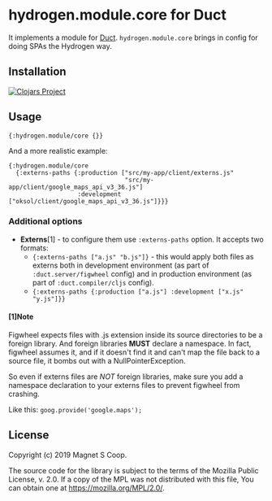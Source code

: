# hydrogen.module.core for Duct

It implements a module for [Duct](https://github.com/duct-framework/duct).
`hydrogen.module.core` brings in config for doing SPAs the Hydrogen way.

## Installation

[![Clojars Project](https://img.shields.io/clojars/v/hydrogen/module.core.svg)](https://clojars.org/hydrogen/module.core)

## Usage

```edn
{:hydrogen.module/core {}}
```

And a more realistic example:
```edn
{:hydrogen.module/core
  {:externs-paths {:production ["src/my-app/client/externs.js"
                                "src/my-app/client/google_maps_api_v3_36.js"]
                   :development ["oksol/client/google_maps_api_v3_36.js"]}}}
```

### Additional options

- **Externs**\[1\] - to configure them use `:externs-paths` option. It accepts two formats:
    - `{:externs-paths ["a.js" "b.js"]}` - this would apply both files as externs both in development environment
     (as part of `:duct.server/figwheel` config)
     and in production environment
     (as part of `:duct.compiler/cljs` config).
    - `{:externs-paths {:production ["a.js"] :development ["x.js" "y.js"]}}`
 
#### \[1\]Note

Figwheel expects files with .js extension inside its source directories to be a foreign library. And foreign libraries **MUST** declare a namespace. In fact, figwheel assumes it, and if it doesn't find it and can't map the file back to a source file, it bombs out with a NullPointerException.

So even if externs files are *NOT* foreign libraries, make sure you add a namespace declaration to your externs files to prevent figwheel from crashing.

Like this: `goog.provide('google.maps');`

## License

Copyright (c) 2019 Magnet S Coop.

The source code for the library is subject to the terms of the Mozilla Public License, v. 2.0. If a copy of the MPL was not distributed with this file, You can obtain one at https://mozilla.org/MPL/2.0/.
